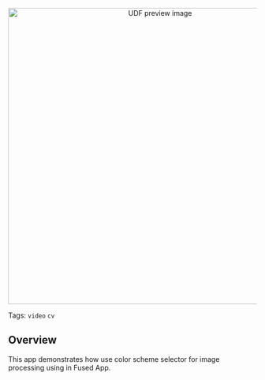 <!--fused:pin=2-->
<!--fused:preview-->
<p align="center"><img src="https://fused-magic.s3.amazonaws.com/thumbnails/apps-public/Image_Processing_Example.png" width="600" alt="UDF preview image"></p>

<!--fused:tags-->
Tags: `video` `cv`

<!--fused:readme-->
## Overview

This app demonstrates how use color scheme selector for image processing
using in Fused App.
